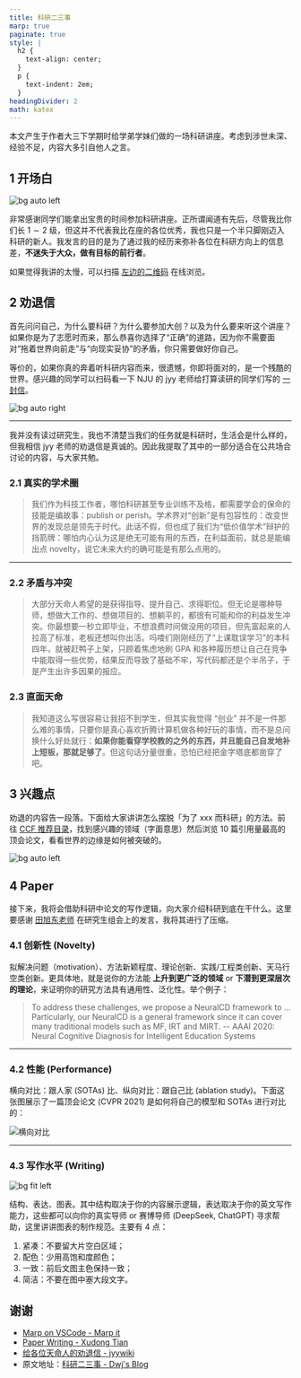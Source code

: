 ```yaml
---
title: 科研二三事
marp: true
paginate: true
style: |
  h2 {
    text-align: center;
  }
  p {
    text-indent: 2em;
  }
headingDivider: 2
math: katex
---
```


本文产生于作者大三下学期时给学弟学妹们做的一场科研讲座。考虑到涉世未深、经验不足，内容大多引自他人之言。

<!-- _paginate: skip -->

## 1 开场白

![bg auto left](https://dwj-oss.oss-cn-nanjing.aliyuncs.com/images/20250318222424738.png)

非常感谢同学们能拿出宝贵的时间参加科研讲座。正所谓闻道有先后，尽管我比你们长 $1\sim2$ 级，但这并不代表我比在座的各位优秀，我也只是一个半只脚刚迈入科研的新人。我发言的目的是为了通过我的经历来弥补各位在科研方向上的信息差，**不迷失于大众，做有目标的前行者**。

如果觉得我讲的太慢，可以扫描 [左边的二维码](https://blog.dwj601.cn/2025/03/18/) 在线浏览。

## 2 劝退信

首先问问自己，为什么要科研？为什么要参加大创？以及为什么要来听这个讲座？如果你是为了志愿时而来，那么恭喜你选择了“正确”的道路，因为你不需要面对“拖着世界向前走”与“向现实妥协”的矛盾，你只需要做好你自己。

等价的，如果你真的奔着听科研内容而来，很遗憾，你即将面对的，是一个残酷的世界。感兴趣的同学可以扫码看一下 NJU 的 jyy 老师给打算读研的同学们写的 [一封信](https://jyywiki.cn/Letter.md)。

![bg auto right](https://dwj-oss.oss-cn-nanjing.aliyuncs.com/images/20250316164827344.png)

---

我并没有读过研究生，我也不清楚当我们的任务就是科研时，生活会是什么样的，但我相信 jyy 老师的劝退信是真诚的。因此我提取了其中的一部分适合在公共场合讨论的内容，与大家共勉。

### 2.1 真实的学术圈

> 我们作为科技工作者，哪怕科研甚至专业训练不及格，都需要学会的保命的技能是编故事：publish or perish。学术界对“创新”是有包容性的：改变世界的发现总是领先于时代。此话不假，但也成了我们为“低价值学术”辩护的挡箭牌：哪怕内心认为这是绝无可能有用的东西，在利益面前，就总是能编出点 novelty，说它未来大约的确可能是有那么点用的。

---

### 2.2 矛盾与冲突

> 大部分天命人希望的是获得指导、提升自己、求得职位。但无论是哪种导师，想做大工作的、想做项目的、想躺平的，都很有可能和你的利益发生冲突。你最想要一秒立即毕业，不想浪费时间做没用的项目，但先富起来的人拉高了标准，老板还想叫你出活。吗喽们刚刚经历了“上课耽误学习”的本科四年，就被赶鸭子上架，只顾着焦虑地刷 GPA 和各种履历想让自己在竞争中能取得一些优势，结果反而导致了基础不牢，写代码都还是个半吊子，于是产生出许多因果的报应。

### 2.3 直面天命

> 我知道这么写很容易让我招不到学生，但其实我觉得 “创业” 并不是一件那么难的事情，只要你是真心喜欢折腾计算机做各种好玩的事情，而不是总问换什么好处就行：**如果你能看穿学校教的之外的东西，并且能自己自发地补上短板，那就足够了**。但这句话分量很重，恐怕已经把金字塔底都凿穿了吧。

## 3 兴趣点

劝退的内容告一段落。下面给大家讲讲怎么摆脱「为了 xxx 而科研」的方法。前往 [CCF 推荐目录](https://www.ccf.org.cn/Academic_Evaluation/By_category/)，找到感兴趣的领域（字面意思）然后浏览 10 篇引用量最高的顶会论文，看看世界的边缘是如何被突破的。

![bg auto left](https://dwj-oss.oss-cn-nanjing.aliyuncs.com/images/20250316171347038.png)

## 4 Paper

接下来，我将会借助科研中论文的写作逻辑，向大家介绍科研到底在干什么。这里要感谢 [田旭东老师](http://ceai.njnu.edu.cn/user/?ID=73075) 在研究生组会上的发言，我将其进行了压缩。

### 4.1 创新性 (Novelty)

拟解决问题（motivation）、方法新颖程度、理论创新、实践/工程类创新、天马行空类创新。更具体地，就是说你的方法能 **上升到更广泛的领域** or **下潜到更深层次的理论**，来证明你的研究方法具有通用性、泛化性。举个例子：

> To address these challenges, we propose a NeuralCD framework to ... Particularly, our NeuralCD is a general framework since it can cover many traditional models such as MF, IRT and MIRT.
> -- AAAI 2020: Neural Cognitive Diagnosis for Intelligent Education Systems

---

### 4.2 性能 (Performance)

横向对比：跟人家 (SOTAs) 比、纵向对比：跟自己比 (ablation study)。下面这张图展示了一篇顶会论文 (CVPR 2021) 是如何将自己的模型和 SOTAs 进行对比的：

![横向对比](https://dwj-oss.oss-cn-nanjing.aliyuncs.com/images/20250316175614457.png)

---

### 4.3 写作水平 (Writing)

![bg fit left](https://dwj-oss.oss-cn-nanjing.aliyuncs.com/images/20250316180953985.png)

结构、表达、图表。其中结构取决于你的内容展示逻辑，表达取决于你的英文写作能力，这些都可以向你的真实导师 or 赛博导师 (DeepSeek, ChatGPT) 寻求帮助，这里讲讲图表的制作规范。主要有 4 点：

1. 紧凑：不要留大片空白区域；
2. 配色：少用高饱和度颜色；
3. 一致：前后文图主色保持一致；
4. 简洁：不要在图中塞大段文字。

## 谢谢

- [Marp on VSCode - Marp it](https://marpit.marp.app/directives)
- [Paper Writing - Xudong Tian](https://www.jianguoyun.com/p/DasNcD0Q6fiQDRjnyO8FIAA)
- [给各位天命人的劝退信 - jyywiki](https://jyywiki.cn/Letter.md)
- 原文地址：[科研二三事 - Dwj's Blog](https://blog.dwj601.cn/2025/03/18/)
